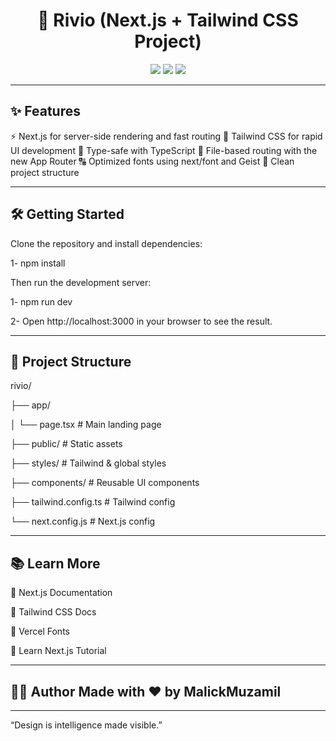 <h1 align="center">🚀 Rivio (Next.js + Tailwind CSS Project)</h1>

<p align="center">
  <img src="https://img.shields.io/badge/Built%20With-Next.js%20%26%20Tailwind-blueviolet?style=for-the-badge" />
  <img src="https://img.shields.io/badge/Responsive-Yes-brightgreen?style=for-the-badge" />
  <img src="https://img.shields.io/badge/License-Tailwind%20UI%20License-orange?style=for-the-badge" />
</p>

---

## ✨ Features
⚡ Next.js for server-side rendering and fast routing
🎨 Tailwind CSS for rapid UI development
💾 Type-safe with TypeScript
📁 File-based routing with the new App Router
🔠 Optimized fonts using next/font and Geist
🧱 Clean project structure

---

## 🛠️ Getting Started
Clone the repository and install dependencies:

1- npm install

Then run the development server:

1- npm run dev

2- Open http://localhost:3000 in your browser to see the result.

---

## 📁 Project Structure

rivio/

├── app/

│   └── page.tsx        # Main landing page

├── public/             # Static assets

├── styles/             # Tailwind & global styles

├── components/         # Reusable UI components

├── tailwind.config.ts  # Tailwind config

└── next.config.js      # Next.js config

---
## 📚 Learn More

🔗 Next.js Documentation

🔗 Tailwind CSS Docs

🔗 Vercel Fonts

🔗 Learn Next.js Tutorial

---

## 🧑‍💻 Author Made with ❤️ by MalickMuzamil 

<!-- 📧 Email: malikmuzamil92110@example.com | 💼 LinkedIn: linkedin.com/in/malik-muzamil -->


---

“Design is intelligence made visible.”
